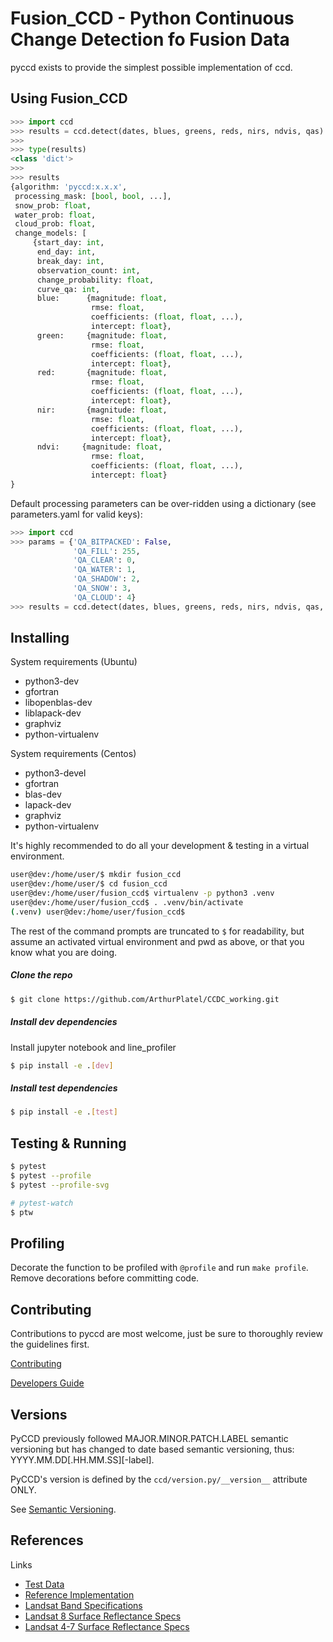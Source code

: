 # Fusion_CCD - Python Continuous Change Detection fo Fusion Data
pyccd exists to provide the simplest possible implementation of ccd.

## Using Fusion_CCD
```python
>>> import ccd
>>> results = ccd.detect(dates, blues, greens, reds, nirs, ndvis, qas)
>>>
>>> type(results)
<class 'dict'>
>>>
>>> results
{algorithm: 'pyccd:x.x.x',
 processing_mask: [bool, bool, ...],
 snow_prob: float,
 water_prob: float,
 cloud_prob: float,
 change_models: [
     {start_day: int,
      end_day: int,
      break_day: int,
      observation_count: int,
      change_probability: float,
      curve_qa: int,
      blue:      {magnitude: float,
                  rmse: float,
                  coefficients: (float, float, ...),
                  intercept: float},
      green:     {magnitude: float,
                  rmse: float,
                  coefficients: (float, float, ...),
                  intercept: float},
      red:       {magnitude: float,
                  rmse: float,
                  coefficients: (float, float, ...),
                  intercept: float},
      nir:       {magnitude: float,
                  rmse: float,
                  coefficients: (float, float, ...),
                  intercept: float},
      ndvi:     {magnitude: float,
                  rmse: float,
                  coefficients: (float, float, ...),
                  intercept: float}
}

```

Default processing parameters can be over-ridden using a dictionary (see parameters.yaml for valid keys):  

```python
>>> import ccd
>>> params = {'QA_BITPACKED': False,
              'QA_FILL': 255,
              'QA_CLEAR': 0,
              'QA_WATER': 1,
              'QA_SHADOW': 2,
              'QA_SNOW': 3,
              'QA_CLOUD': 4}
>>> results = ccd.detect(dates, blues, greens, reds, nirs, ndvis, qas, params=params)
```

## Installing
System requirements (Ubuntu)
* python3-dev
* gfortran
* libopenblas-dev
* liblapack-dev
* graphviz
* python-virtualenv

System requirements (Centos)
* python3-devel
* gfortran
* blas-dev
* lapack-dev
* graphviz
* python-virtualenv

It's highly recommended to do all your development & testing in a virtual environment.
```bash
user@dev:/home/user/$ mkdir fusion_ccd
user@dev:/home/user/$ cd fusion_ccd
user@dev:/home/user/fusion_ccd$ virtualenv -p python3 .venv
user@dev:/home/user/fusion_ccd$ . .venv/bin/activate
(.venv) user@dev:/home/user/fusion_ccd$
```

The rest of the command prompts are truncated to ```$``` for readability, but assume an activated virtual environment and pwd as above, or that you know what you are doing.

##### Clone the repo
```bash
$ git clone https://github.com/ArthurPlatel/CCDC_working.git
```


##### Install dev dependencies
Install jupyter notebook and line_profiler
```bash
$ pip install -e .[dev]
```

##### Install test dependencies
```bash
$ pip install -e .[test]
```

## Testing & Running
```bash
$ pytest
$ pytest --profile
$ pytest --profile-svg

# pytest-watch
$ ptw
```

## Profiling
Decorate the function to be profiled with ```@profile``` and
run ```make profile```.  Remove decorations before committing code.


## Contributing
Contributions to pyccd are most welcome, just be sure to thoroughly review the guidelines first.

[Contributing](docs/CONTRIBUTING.md)

[Developers Guide](docs/DEVELOPING.md)

## Versions
PyCCD previously followed MAJOR.MINOR.PATCH.LABEL semantic versioning but has
changed to date based semantic versioning, thus: YYYY.MM.DD[.HH.MM.SS][-label].

PyCCD's version is defined by the ```ccd/version.py/__version__``` attribute
ONLY.

See [Semantic Versioning](http://semver.org/).
## References

Links
* [Test Data](docs/TestData.md)
* [Reference Implementation](https://github.com/USGS-EROS/matlab-ccdc/blob/master/TrendSeasonalFit_v12_30ARDLine.m)
* [Landsat Band Specifications](http://landsat.usgs.gov/band_designations_landsat_satellites.php)
* [Landsat 8 Surface Reflectance Specs](http://landsat.usgs.gov/documents/provisional_lasrc_product_guide.pdf)
* [Landsat 4-7 Surface Reflectance Specs](http://landsat.usgs.gov/documents/cdr_sr_product_guide.pdf)
